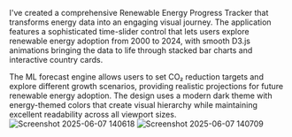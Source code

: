 I've created a comprehensive Renewable Energy Progress Tracker that transforms energy data into an engaging visual journey. The application features a sophisticated time-slider control that lets users explore renewable energy adoption from 2000 to 2024, with smooth D3.js animations bringing the data to life through stacked bar charts and interactive country cards.

The ML forecast engine allows users to set CO₂ reduction targets and explore different growth scenarios, providing realistic projections for future renewable energy adoption. The design uses a modern dark theme with energy-themed colors that create visual hierarchy while maintaining excellent readability across all viewport sizes.
![Screenshot 2025-06-07 140618](https://github.com/user-attachments/assets/73f79b5c-f561-4dee-acf0-b18bb476ce09)
![Screenshot 2025-06-07 140709](https://github.com/user-attachments/assets/71e0bcdf-84a3-47d3-981c-eac94872ffe0)
